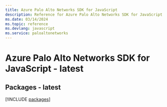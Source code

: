 ```yaml
---
title: Azure Palo Alto Networks SDK for JavaScript
description: Reference for Azure Palo Alto Networks SDK for JavaScript
ms.date: 03/14/2024
ms.topic: reference
ms.devlang: javascript
ms.service: paloaltonetworks
---
```

# Azure Palo Alto Networks SDK for JavaScript - latest
## Packages - latest
[!INCLUDE [packages](palo-alto-networks-index.md)]